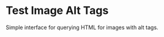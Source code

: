 Test Image Alt Tags
=========================

Simple interface for querying HTML for images with alt tags.
